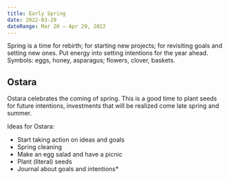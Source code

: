 ```yaml
---
title: Early Spring
date: 2022-03-20
dateRange: Mar 20 – Apr 29, 2022
---
```


Spring is a time for rebirth; for starting new projects; for revisiting goals and setting new ones. Put energy into setting intentions for the year ahead. Symbols: eggs, honey, asparagus; flowers, clover, baskets.

## Ostara

Ostara celebrates the coming of spring. This is a good time to plant seeds for future intentions, investments that will be realized come late spring and summer.

Ideas for Ostara:

* Start taking action on ideas and goals
* Spring cleaning
* Make an egg salad and have a picnic
* Plant (literal) seeds
* Journal about goals and intentions*